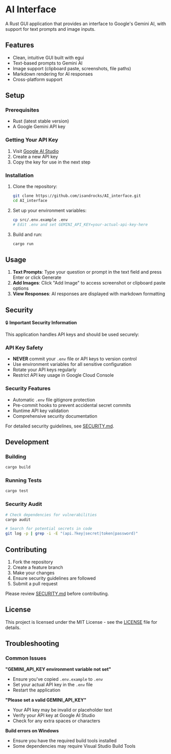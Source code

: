 # AI Interface

A Rust GUI application that provides an interface to Google's Gemini AI, with support for text prompts and image inputs.

## Features

- Clean, intuitive GUI built with egui
- Text-based prompts to Gemini AI
- Image support (clipboard paste, screenshots, file paths)
- Markdown rendering for AI responses
- Cross-platform support

## Setup

### Prerequisites

- Rust (latest stable version)
- A Google Gemini API key

### Getting Your API Key

1. Visit [Google AI Studio](https://makersuite.google.com/app/apikey)
2. Create a new API key
3. Copy the key for use in the next step

### Installation

1. Clone the repository:
   ```bash
   git clone https://github.com/isandrocks/AI_interface.git
   cd AI_interface
   ```

2. Set up your environment variables:
   ```bash
   cp src/.env.example .env
   # Edit .env and set GEMINI_API_KEY=your-actual-api-key-here
   ```

3. Build and run:
   ```bash
   cargo run
   ```

## Usage

1. **Text Prompts**: Type your question or prompt in the text field and press Enter or click Generate
2. **Add Images**: Click "Add Image" to access screenshot or clipboard paste options
3. **View Responses**: AI responses are displayed with markdown formatting

## Security

🔒 **Important Security Information**

This application handles API keys and should be used securely:

### API Key Safety
- **NEVER** commit your `.env` file or API keys to version control
- Use environment variables for all sensitive configuration
- Rotate your API keys regularly
- Restrict API key usage in Google Cloud Console

### Security Features
- Automatic `.env` file gitignore protection
- Pre-commit hooks to prevent accidental secret commits
- Runtime API key validation
- Comprehensive security documentation

For detailed security guidelines, see [SECURITY.md](SECURITY.md).

## Development

### Building
```bash
cargo build
```

### Running Tests
```bash
cargo test
```

### Security Audit
```bash
# Check dependencies for vulnerabilities
cargo audit

# Search for potential secrets in code
git log -p | grep -i -E "(api.?key|secret|token|password)"
```

## Contributing

1. Fork the repository
2. Create a feature branch
3. Make your changes
4. Ensure security guidelines are followed
5. Submit a pull request

Please review [SECURITY.md](SECURITY.md) before contributing.

## License

This project is licensed under the MIT License - see the [LICENSE](LICENSE) file for details.

## Troubleshooting

### Common Issues

**"GEMINI_API_KEY environment variable not set"**
- Ensure you've copied `.env.example` to `.env`
- Set your actual API key in the `.env` file
- Restart the application

**"Please set a valid GEMINI_API_KEY"**
- Your API key may be invalid or placeholder text
- Verify your API key at Google AI Studio
- Check for any extra spaces or characters

**Build errors on Windows**
- Ensure you have the required build tools installed
- Some dependencies may require Visual Studio Build Tools